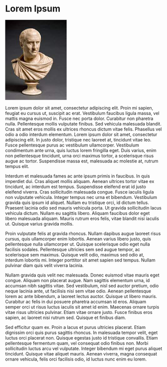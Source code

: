 # Lorem Ipsum

![Cicero](static/cicero.jpg)

Lorem ipsum dolor sit amet, consectetur adipiscing elit. Proin mi sapien, feugiat eu cursus ut, suscipit ac erat. Vestibulum faucibus ligula massa, vel mattis magna euismod in. Fusce nec porta dolor. Curabitur non pharetra nulla. Pellentesque mollis vulputate finibus. Sed vehicula malesuada blandit. Cras sit amet eros mollis ex ultrices rhoncus dictum vitae felis. Phasellus vel odio a odio interdum elementum. Lorem ipsum dolor sit amet, consectetur adipiscing elit. In justo dolor, tristique nec laoreet at, tincidunt vitae leo. Fusce pellentesque purus ac vestibulum ullamcorper. Vestibulum condimentum ante urna, quis luctus lorem fringilla eget. Duis varius, enim non pellentesque tincidunt, urna orci maximus tortor, a scelerisque risus augue ac tortor. Suspendisse massa est, malesuada ac molestie at, rutrum tempus elit.

Interdum et malesuada fames ac ante ipsum primis in faucibus. In quis imperdiet dui. Cras aliquet mollis aliquam. Aenean ultrices tortor vitae ex tincidunt, ac interdum est tempus. Suspendisse eleifend erat id justo eleifend viverra. Cras sollicitudin malesuada congue. Fusce iaculis ligula non vulputate vehicula. Integer tempus nec urna et bibendum. Vestibulum gravida quis ipsum id aliquet. Nullam eu tristique orci, id dictum tellus. Praesent lacinia odio sed mauris vehicula porta. Ut gravida sollicitudin lacus vehicula dictum. Nullam eu sagittis libero. Aliquam faucibus dolor eget libero malesuada aliquam. Mauris rutrum eros felis, vitae blandit nisi iaculis ut. Quisque varius gravida mollis.

Proin vulputate felis at gravida rhoncus. Nullam dapibus augue laoreet risus cursus, quis ullamcorper enim lobortis. Aenean varius libero justo, quis pellentesque nulla ullamcorper ut. Quisque scelerisque odio eget nulla facilisis sodales. Pellentesque ultricies sem sed augue tempor, ac scelerisque sem maximus. Quisque velit odio, maximus sed odio at, interdum lobortis mi. Integer porttitor sit amet sapien sed tempus. Nullam pulvinar diam quis velit viverra lacinia.

Nullam gravida quis velit nec malesuada. Donec euismod vitae mauris eget congue. Aliquam non placerat augue. Nam sagittis elementum urna, id accumsan nibh sagittis vitae. Sed vestibulum, nisl sed auctor pretium, odio neque lacinia ante, ut facilisis nisi sem vitae odio. Aenean pellentesque lorem ac ante bibendum, a laoreet lectus auctor. Quisque ut libero mauris. Curabitur ac felis in dui posuere pharetra accumsan id eros. Aliquam semper orci ut risus luctus iaculis sit amet id enim. Maecenas ornare turpis vitae risus ultricies pulvinar. Etiam vitae ornare justo. Fusce finibus eros sapien, ac laoreet nisi rutrum sed. Quisque et finibus diam.

Sed efficitur quam ex. Proin a lacus et purus ultricies placerat. Etiam dignissim orci quis purus sagittis rhoncus. In malesuada tempor velit, eget luctus orci placerat non. Quisque egestas justo id tristique convallis. Etiam pellentesque fermentum quam, vel consequat odio finibus non. Morbi sollicitudin luctus arcu vel vulputate. Integer bibendum mi eget purus aliquet tincidunt. Quisque vitae aliquet mauris. Aenean viverra, magna consequat ornare vehicula, felis orci facilisis odio, id luctus nunc enim eu lorem. 
